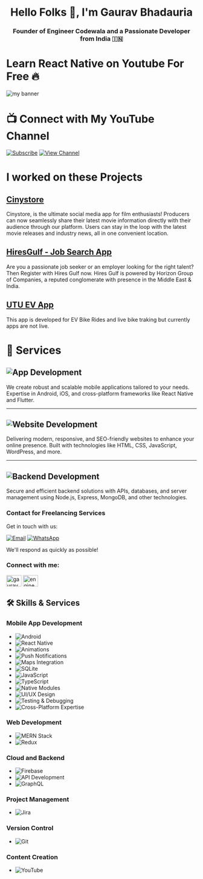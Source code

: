 <h1 align="center">Hello Folks 👋, I'm <b>Gaurav Bhadauria</b></h1>
<h3 align="center">Founder of <b>Engineer Codewala</b> and a Passionate <b>Developer</b> from India 🇮🇳</h3>

<h1>Learn React Native on Youtube For Free 🔥</h1>
<img  src="https://i.ytimg.com/vi/PhZ-ajyMftI/maxresdefault.jpg" alt="my banner">

# 📺 Connect with My YouTube Channel

[![Subscribe](https://img.shields.io/badge/Subscribe-Youtube-red?style=for-the-badge&logo=youtube&logoColor=white)](https://www.youtube.com/@EngineerCodewala?sub_confirmation=1)
[![View Channel](https://img.shields.io/badge/View%20Channel-Youtube-blue?style=for-the-badge&logo=youtube&logoColor=white)](https://www.youtube.com/@EngineerCodewala)


 
<h1>I worked on these Projects</h1>

## [Cinystore](https://apps.apple.com/in/app/cinystore/id6473719567)
Cinystore, is the ultimate social media app for film enthusiasts! Producers can now seamlessly share their latest movie information directly with their audience through our platform.
Users can stay in the loop with the latest movie releases and industry news, all in one convenient location.

## [HiresGulf - Job Search App](https://play.google.com/store/apps/details?id=com.horizoncandidateapp&pcampaignid=web_share)
Are you a passionate job seeker or an employer looking for the right talent? Then Register with Hires Gulf now. Hires Gulf is powered by Horizon Group of Companies, a reputed conglomerate with presence in the Middle East & India.

## [UTU EV App](https://utu.co.in/)
This app is developed for EV Bike Rides and live bike traking but currently apps are not live.

# 🚀 Services

## ![App Development](https://img.shields.io/badge/App_Development-Mobile-blue?style=for-the-badge)
We create robust and scalable mobile applications tailored to your needs. Expertise in Android, iOS, and cross-platform frameworks like React Native and Flutter.

---

## ![Website Development](https://img.shields.io/badge/Website_Development-Web-green?style=for-the-badge)
Delivering modern, responsive, and SEO-friendly websites to enhance your online presence. Built with technologies like HTML, CSS, JavaScript, WordPress, and more.

---

## ![Backend Development](https://img.shields.io/badge/Backend_Development-API-orange?style=for-the-badge)
Secure and efficient backend solutions with APIs, databases, and server management using Node.js, Express, MongoDB, and other technologies.

 <h3 align="left">Contact for Freelancing Services</h3>

Get in touch with us:

[![Email](https://img.shields.io/badge/Email-Contact-blue?style=for-the-badge&logo=gmail)](mailto:gauravofficial1995@gmail.com)
[![WhatsApp](https://img.shields.io/badge/WhatsApp-Message-green?style=for-the-badge&logo=whatsapp)](https://wa.me/+918383006681)

We'll respond as quickly as possible!


<h3 align="left">Connect with me:</h3>
<p align="left">
<a href="https://linkedin.com/in/gauravbhadauria1995" target="blank"><img align="center" src="https://raw.githubusercontent.com/rahuldkjain/github-profile-readme-generator/master/src/images/icons/Social/linked-in-alt.svg" alt="gauravbhadauria1995" height="30" width="40" /></a>
<a href="https://www.youtube.com/c/engineercodewala" target="blank"><img align="center" src="https://raw.githubusercontent.com/rahuldkjain/github-profile-readme-generator/master/src/images/icons/Social/youtube.svg" alt="engineercodewala" height="30" width="40" /></a>
</p>

## 🛠️ Skills & Services

### **Mobile App Development**
- ![Android](https://img.shields.io/badge/Android-Development-green?style=for-the-badge&logo=android)
- ![React Native](https://img.shields.io/badge/React%20Native-Development-blue?style=for-the-badge&logo=react)
- ![Animations](https://img.shields.io/badge/Animations-Creating%20UI-yellow?style=for-the-badge&logo=react)
- ![Push Notifications](https://img.shields.io/badge/Push%20Notifications-Integration-blueviolet?style=for-the-badge&logo=react)
- ![Maps Integration](https://img.shields.io/badge/Maps%20Integration-Location%20Services-blue?style=for-the-badge&logo=google-maps)
- ![SQLite](https://img.shields.io/badge/SQLite-Database-orange?style=for-the-badge&logo=sqlite)
- ![JavaScript](https://img.shields.io/badge/JavaScript-Language-yellow?style=for-the-badge&logo=javascript)
- ![TypeScript](https://img.shields.io/badge/TypeScript-Language-blue?style=for-the-badge&logo=typescript)
- ![Native Modules](https://img.shields.io/badge/Native%20Modules-Custom%20Dev-lightgray?style=for-the-badge)
- ![UI/UX Design](https://img.shields.io/badge/UI%2FUX%20Design-Design-blue?style=for-the-badge&logo=figma)
- ![Testing & Debugging](https://img.shields.io/badge/Testing%20%26%20Debugging-Tools-blue?style=for-the-badge&logo=jest)
- ![Cross-Platform Expertise](https://img.shields.io/badge/Cross%20Platform-Flutter%2FKotlin-blue?style=for-the-badge)

### **Web Development**
- ![MERN Stack](https://img.shields.io/badge/MERN%20Stack-Development-lightgreen?style=for-the-badge&logo=mern)
- ![Redux](https://img.shields.io/badge/Redux-State%20Management-blue?style=for-the-badge&logo=redux)

### **Cloud and Backend**
- ![Firebase](https://img.shields.io/badge/Firebase-Backend%20Services-yellow?style=for-the-badge&logo=firebase)
- ![API Development](https://img.shields.io/badge/API%20Development-RESTful-lightblue?style=for-the-badge)
- ![GraphQL](https://img.shields.io/badge/GraphQL-Development-ff4081?style=for-the-badge&logo=graphql)


### **Project Management**
- ![Jira](https://img.shields.io/badge/Jira-Project%20Management-blue?style=for-the-badge&logo=jira)

### **Version Control**
- ![Git](https://img.shields.io/badge/Git-Version%20Control-orange?style=for-the-badge&logo=git)

### **Content Creation**
- ![YouTube](https://img.shields.io/badge/YouTube-Content%20Creation-red?style=for-the-badge&logo=youtube)






